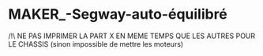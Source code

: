 # MAKER_-Segway-auto-équilibré

/!\ NE PAS IMPRIMER LA PART X EN MEME TEMPS QUE LES AUTRES POUR LE CHASSIS (sinon impossible de mettre les moteurs)
